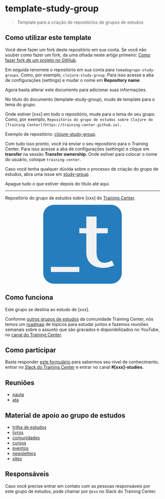# template-study-group

> Template para a criação de repositórios de grupos de estudos

## Como utilizar este template

Você deve fazer um fork deste repositório em sua conta. Se você não souber como fazer um fork, da uma olhada neste artigo primeiro: [Como fazer fork de um projeto no GitHub](http://desenvolvimentoparaweb.com/miscelanea/como-fazer-fork-de-um-projeto-no-github/).

Em seguida renomeie o repositório em sua conta para `temadogrupo-study-groups`. Como, por exemplo, `clojure-study-group`. Para isso acesse a aba de configurações (settings) e mudar o nome em **Repository name**.

Agora basta alterar este documento para adicionar suas informações.

No título do documento (template-study-group), mude de template para o tema do grupo.

Onde estiver [xxx] em todo o repositório, mude para o tema do seu grupo. Como, por exemplo, `Repositório do grupo de estudos sobre Clojure do [Training Center](https://training-center.github.io).`

Exemplo de repositório: [clojure-study-group](https://github.com/training-center/clojure-study-group).

Com tudo isso pronto, você irá enviar o seu repositório para o Training Center. Para isso acesse a aba de configurações (settings) e clique em **transfer** na sessão **Transfer ownership**. Onde estiver para colocar o nome do usuário, coloque `training-center`.

Caso você tenha qualquer dúvida sobre o processo de criação do grupo de estudos, abra uma issue em [study-group](https://github.com/training-center/study-groups).

Apague tudo o que estiver depois do título até aqui.

---

Repositório do grupo de estudos sobre [xxx] do [Training Center](https://training-center.github.io).

<p align="center">
  <img src="assets/training-center-logo.svg" alt="Logo do Training Center">
</p>

## Como funciona

Este grupo se destina ao estudo de [xxx].

Conforme [outros grupos de estudos](https://github.com/training-center/study-groups) da comunidade Training Center, nós temos um [roadmap](material/roadmap.md) de tópicos para estudar juntos e fazemos reuniões semanais sobre o assunto que são gravados e disponibilizados no YouTube, no [canal do Training Center](https://www.youtube.com/c/TrainingCenterChannel).

## Como participar

Basta responder [este formulário]() para sabermos seu nível de conhecimento, entrar no [Slack do Training Center](https://github.com/training-center/slack) e entrar no canal **#[xxx]-studies**.

## Reuniões

- [pauta](/material/agenda)
- [ata](material/minutes)

## Material de apoio ao grupo de estudos

- [trilha de estudos](material/roadmap.md)
- [livros](material/dir/books.md)
- [comunidades](material/dir/communities.md)
- [cursos](material/dir/courses.md)
- [eventos](material/dir/events.md)
- [newsletters](material/dir/newsletters.md)
- [sites](material/dir/sites.md)

## Responsáveis

Caso você precise entrar em contato com as pessoas responsáveis por este grupo de estudos, pode chamar por `@xxx` no Slack do Training Center.
